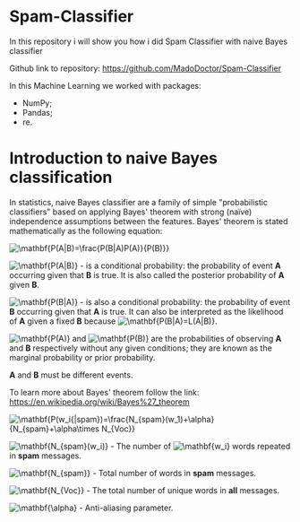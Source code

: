 # Spam-Classifier
In this repository i will show you how i did Spam Classifier with naive Bayes classifier

Github link to repository: https://github.com/MadoDoctor/Spam-Classifier

In this Machine Learning we worked with packages:

* NumPy;
* Pandas;
* re.

# Introduction to naive Bayes classification

In statistics, naive Bayes classifier are a family of simple "probabilistic classifiers" based on applying Bayes' theorem with strong (naïve) independence assumptions between the features. Bayes' theorem is stated mathematically as the following equation:

<img src="https://latex.codecogs.com/svg.image?\mathbf{P(A|B)=\frac{P(B|A)P(A)}{P(B)}}" title="\mathbf{P(A|B)=\frac{P(B|A)P(A)}{P(B)}}" />

<img src="https://latex.codecogs.com/svg.image?\mathbf{P(A|B)}" title="\mathbf{P(A|B)}" /> - is a conditional probability: the probability of event **A** occurring given that **B** is true. It is also called the posterior probability of **A** given **B**.

<img src="https://latex.codecogs.com/svg.image?\mathbf{P(B|A)}" title="\mathbf{P(B|A)}" /> -  is also a conditional probability: the probability of event **B** occurring given that **A** is true. It can also be interpreted as the likelihood of **A** given a fixed **B** because <img src="https://latex.codecogs.com/svg.image?\mathbf{P(B|A)=L(A|B)}" title="\mathbf{P(B|A)=L(A|B)}" />.

<img src="https://latex.codecogs.com/svg.image?\mathbf{P(A)}" title="\mathbf{P(A)}" /> and <img src="https://latex.codecogs.com/svg.image?\mathbf{P(B)}" title="\mathbf{P(B)}" /> are the probabilities of observing **A** and **B** respectively without any given conditions; they are known as the marginal probability or prior probability.

**A** and **B** must be different events.

To learn more about Bayes' theorem follow the link: https://en.wikipedia.org/wiki/Bayes%27_theorem

<img src="https://latex.codecogs.com/svg.image?\mathbf{P(w_i{|spam})=\frac{N_{spam}(w_1)&plus;\alpha}{N_{spam}&plus;\alpha\times&space;N_{Voc}}" title="\mathbf{P(w_i{|spam})=\frac{N_{spam}(w_1)+\alpha}{N_{spam}+\alpha\times N_{Voc}}" />


<img src="https://latex.codecogs.com/svg.image?\mathbf{N_{spam}(w_i)}" title="\mathbf{N_{spam}(w_i)}" /> - The number of <img src="https://latex.codecogs.com/svg.image?\mathbf{w_i}" title="\mathbf{w_i}" /> words repeated in **spam** messages.

<img src="https://latex.codecogs.com/svg.image?\mathbf{N_{spam}}" title="\mathbf{N_{spam}}" /> - Total number of words in **spam** messages.

<img src="https://latex.codecogs.com/svg.image?\mathbf{N_{Voc}}" title="\mathbf{N_{Voc}}" /> - The total number of unique words in **all** messages.

<img src="https://latex.codecogs.com/svg.image?\mathbf{\alpha}" title="\mathbf{\alpha}" /> - Anti-aliasing parameter.


